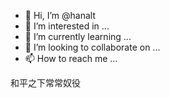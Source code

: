 - 👋 Hi, I’m @hanalt
- 👀 I’m interested in ...
- 🌱 I’m currently learning ...
- 💞️ I’m looking to collaborate on ...
- 📫 How to reach me ...

<!---
hanalt/hanalt is a ✨ special ✨ repository because its `README.md` (this file) appears on your GitHub profile.
You can click the Preview link to take a look at your changes.
--->
和平之下常常奴役
